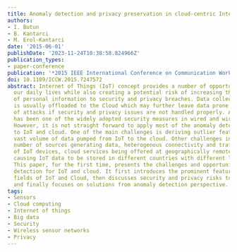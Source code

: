 ```yaml
---
title: Anomaly detection and privacy preservation in cloud-centric Internet of Things
authors:
- I. Butun
- B. Kantarci
- M. Erol-Kantarci
date: '2015-06-01'
publishDate: '2023-11-24T10:38:58.824966Z'
publication_types:
- paper-conference
publication: '*2015 IEEE International Conference on Communication Workshop (ICCW)*'
doi: 10.1109/ICCW.2015.7247572
abstract: Internet of Things (IoT) concept provides a number of opportunities to improve
  our daily lives while also creating a potential risk of increasing the vulnerability
  of personal information to security and privacy breaches. Data collected from IoT
  is usually offloaded to the Cloud which may further leave data prone to a variety
  of attacks if security and privacy issues are not handled properly. Anomaly detection
  has been one of the widely adopted security measures in wired and wireless networks.
  However, it is not straight forward to apply most of the anomaly detection techniques
  to IoT and cloud. One of the main challenges is deriving outlier features from the
  vast volume of data pumped from IoT to the cloud. Other challenges include the large
  number of sources generating data, heterogenous connectivity and traffic patterns
  of IoT devices, cloud services being offered at geographically remote places and
  causing IoT data to be stored in different countries with different legislations.
  This paper, for the first time, presents the challenges and opportunities in anomaly
  detection for IoT and cloud. It first introduces the prominent features and application
  fields of IoT and Cloud, then discusses security and privacy risks to personal information
  and finally focuses on solutions from anomaly detection perspective.
tags:
- Sensors
- Cloud computing
- Internet of things
- Big data
- Security
- Wireless sensor networks
- Privacy
---
```

